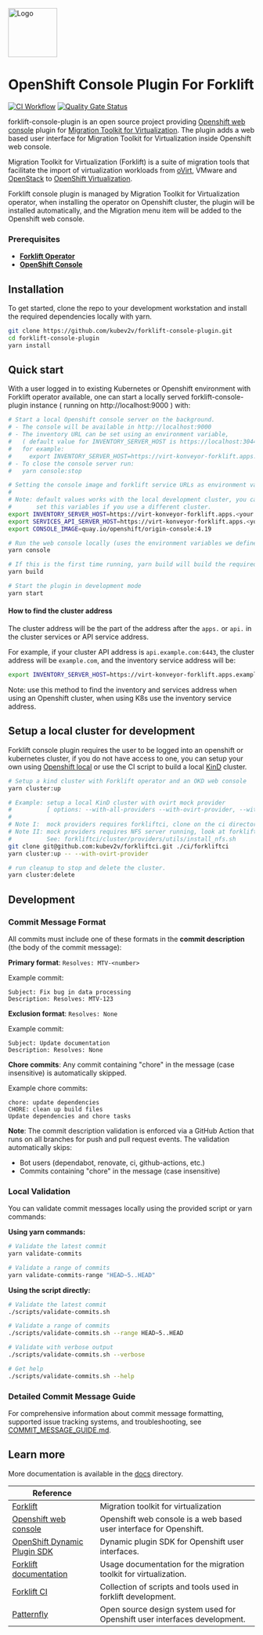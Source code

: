 <img src="docs/icons/forklift-logo-lightbg.svg" alt="Logo" width="100" />

# OpenShift Console Plugin For Forklift

[![CI Workflow](https://github.com/kubev2v/forklift-console-plugin/actions/workflows/on-push-main.yaml/badge.svg)](https://quay.io/repository/kubev2v/forklift-console-plugin)
[![Quality Gate Status](https://sonarcloud.io/api/project_badges/measure?project=kubev2v_forklift-console-plugin&metric=alert_status)](https://sonarcloud.io/summary/new_code?id=kubev2v_forklift-console-plugin)

forklift-console-plugin is an open source project providing [Openshift web console](https://github.com/openshift/console) plugin for [Migration Toolkit for Virtualization](https://github.com/kubev2v/forklift). The plugin adds a web based user interface for Migration Toolkit for Virtualization inside Openshift web console.

Migration Toolkit for Virtualization (Forklift) is a suite of migration tools that facilitate the import of virtualization workloads from [oVirt](https://www.ovirt.org/), VMware and [OpenStack](https://www.openstack.org/) to [OpenShift Virtualization](https://github.com/kubevirt).

Forklift console plugin is managed by Migration Toolkit for Virtualization operator, when installing the operator on Openshift cluster, the plugin will be installed automatically, and the Migration menu item will be added to the Openshift web console.

### Prerequisites

- [**Forklift Operator**](https://github.com/kubev2v/forklift/)
- [**OpenShift Console**](https://github.com/openshift/console/)

## Installation

To get started, clone the repo to your development workstation and install the required dependencies locally with yarn.

```bash
git clone https://github.com/kubev2v/forklift-console-plugin.git
cd forklift-console-plugin
yarn install
```

## Quick start

With a user logged in to existing Kubernetes or Openshift environment with Forklift operator available, one can start a locally served forklift-console-plugin instance ( running on http://localhost:9000 ) with:

```bash
# Start a local Openshift console server on the background.
# - The console will be available in http://localhost:9000
# - The inventory URL can be set using an environment variable,
#   ( default value for INVENTORY_SERVER_HOST is https://localhost:30444 )
#   for example:
#     export INVENTORY_SERVER_HOST=https://virt-konveyor-forklift.apps.example.com
# - To close the console server run:
#   yarn console:stop

# Setting the console image and forklift service URLs as environment variables:
#
# Note: default values works with the local development cluster, you can create using the CI.
#       set this variables if you use a different cluster.
export INVENTORY_SERVER_HOST=https://virt-konveyor-forklift.apps.<your cluster address>
export SERVICES_API_SERVER_HOST=https://virt-konveyor-forklift.apps.<your cluster address>
export CONSOLE_IMAGE=quay.io/openshift/origin-console:4.19

# Run the web console locally (uses the environment variables we defined above)
yarn console

# If this is the first time running, yarn build will build the required dependencies
yarn build

# Start the plugin in development mode
yarn start
```

#### How to find the cluster address

The cluster address will be the part of the address after the `apps.` or `api.` in the cluster services or API service address.

For example, if your cluster API address is `api.example.com:6443`, the cluster address will be `example.com`, and
the inventory service address will be:

```bash
export INVENTORY_SERVER_HOST=https://virt-konveyor-forklift.apps.example.com
```

Note: use this method to find the inventory and services address when using an Openshift cluster, when using K8s use the inventory service address.

## Setup a local cluster for development

Forklift console plugin requires the user to be logged into an openshift or kubernetes cluster, if you do not have access to one, you can setup your own using [Openshift local](https://developers.redhat.com/products/openshift-local/overview) or use the CI script to build a local [KinD](https://sigs.k8s.io/kind) cluster.

```bash
# Setup a kind cluster with Forklift operator and an OKD web console
yarn cluster:up

# Example: setup a local KinD cluster with ovirt mock provider
#          [ options: --with-all-providers --with-ovirt-provider, --with-vmware-provider, --with-openstack-provider]
#
# Note I:  mock providers requires forkliftci, clone on the ci directory
# Note II: mock providers requires NFS server running, look at forkliftci documentation for more details.
#          See: forkliftci/cluster/providers/utils/install_nfs.sh
git clone git@github.com:kubev2v/forkliftci.git ./ci/forkliftci
yarn cluster:up -- --with-ovirt-provider

# run cleanup to stop and delete the cluster.
yarn cluster:delete
```

## Development

### Commit Message Format

All commits must include one of these formats in the **commit description** (the body of the commit message):

**Primary format**: `Resolves: MTV-<number>`

Example commit:

```
Subject: Fix bug in data processing
Description: Resolves: MTV-123
```

**Exclusion format**: `Resolves: None`

Example commit:

```
Subject: Update documentation
Description: Resolves: None
```

**Chore commits**: Any commit containing "chore" in the message (case insensitive) is automatically skipped.

Example chore commits:

```
chore: update dependencies
CHORE: clean up build files
Update dependencies and chore tasks
```

**Note**: The commit description validation is enforced via a GitHub Action that runs on all branches for push and pull request events. The validation automatically skips:

- Bot users (dependabot, renovate, ci, github-actions, etc.)
- Commits containing "chore" in the message (case insensitive)

### Local Validation

You can validate commit messages locally using the provided script or yarn commands:

**Using yarn commands:**

```bash
# Validate the latest commit
yarn validate-commits

# Validate a range of commits
yarn validate-commits-range "HEAD~5..HEAD"
```

**Using the script directly:**

```bash
# Validate the latest commit
./scripts/validate-commits.sh

# Validate a range of commits
./scripts/validate-commits.sh --range HEAD~5..HEAD

# Validate with verbose output
./scripts/validate-commits.sh --verbose

# Get help
./scripts/validate-commits.sh --help
```

### Detailed Commit Message Guide

For comprehensive information about commit message formatting, supported issue tracking systems, and troubleshooting, see [COMMIT_MESSAGE_GUIDE.md](./COMMIT_MESSAGE_GUIDE.md).

## Learn more

More documentation is available in the [docs](./docs) directory.

| Reference                                                                       |                                                                           |
| ------------------------------------------------------------------------------- | ------------------------------------------------------------------------- |
| [Forklift](https://github.com/kubev2v/forklift/)                                | Migration toolkit for virtualization                                      |
| [Openshift web console](https://github.com/openshift/console)                   | Openshift web console is a web based user interface for Openshift.        |
| [OpenShift Dynamic Plugin SDK](https://github.com/openshift/dynamic-plugin-sdk) | Dynamic plugin SDK for Openshift user interfaces.                         |
| [Forklift documentation](https://github.com/kubev2v/forklift-documentation)     | Usage documentation for the migration toolkit for virtualization.         |
| [Forklift CI](https://github.com/kubev2v/forkliftci)                            | Collection of scripts and tools used in forklift development.             |
| [Patternfly](https://www.patternfly.org/)                                       | Open source design system used for Openshift user interfaces development. |
